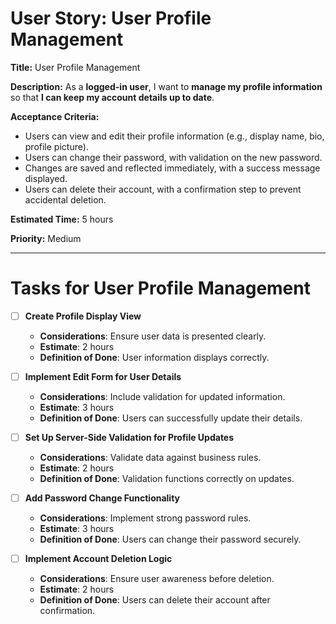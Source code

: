 # User Story: User Profile Management

**Title:** User Profile Management

**Description:**
As a **logged-in user**, I want to **manage my profile information** so that **I can keep my account details up to date**.

**Acceptance Criteria:**
- Users can view and edit their profile information (e.g., display name, bio, profile picture).
- Users can change their password, with validation on the new password.
- Changes are saved and reflected immediately, with a success message displayed.
- Users can delete their account, with a confirmation step to prevent accidental deletion.

**Estimated Time:** 5 hours

**Priority:** Medium

---

# Tasks for User Profile Management
- [ ] **Create Profile Display View**
  - **Considerations**: Ensure user data is presented clearly.
  - **Estimate**: 2 hours
  - **Definition of Done**: User information displays correctly.

- [ ] **Implement Edit Form for User Details**
  - **Considerations**: Include validation for updated information.
  - **Estimate**: 3 hours
  - **Definition of Done**: Users can successfully update their details.

- [ ] **Set Up Server-Side Validation for Profile Updates**
  - **Considerations**: Validate data against business rules.
  - **Estimate**: 2 hours
  - **Definition of Done**: Validation functions correctly on updates.

- [ ] **Add Password Change Functionality**
  - **Considerations**: Implement strong password rules.
  - **Estimate**: 3 hours
  - **Definition of Done**: Users can change their password securely.

- [ ] **Implement Account Deletion Logic**
  - **Considerations**: Ensure user awareness before deletion.
  - **Estimate**: 2 hours
  - **Definition of Done**: Users can delete their account after confirmation.
